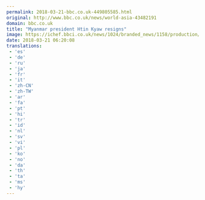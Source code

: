```yaml
---
permalink: 2018-03-21-bbc.co.uk-449805585.html
original: http://www.bbc.co.uk/news/world-asia-43482191
domain: bbc.co.uk
title: "Myanmar president Htin Kyaw resigns"
image: https://ichef.bbci.co.uk/news/1024/branded_news/1158/production/_100504440_mediaitem100504439.jpg
date: 2018-03-21 06:20:08
translations: 
 - 'es'
 - 'de'
 - 'ru'
 - 'ja'
 - 'fr'
 - 'it'
 - 'zh-CN'
 - 'zh-TW'
 - 'ar'
 - 'fa'
 - 'pt'
 - 'hi'
 - 'tr'
 - 'id'
 - 'nl'
 - 'sv'
 - 'vi'
 - 'pl'
 - 'ko'
 - 'no'
 - 'da'
 - 'th'
 - 'ta'
 - 'ms'
 - 'hy'
---
```


